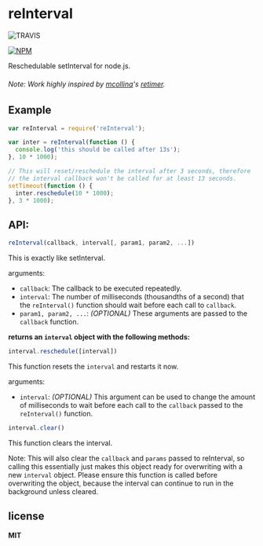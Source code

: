 # reInterval
![TRAVIS](https://travis-ci.org/4rzael/reInterval.svg)

[![NPM](https://nodei.co/npm/reinterval.png?downloads=true&downloadRank=true)](https://nodei.co/npm/reinterval/)

Reschedulable setInterval for node.js.

###### Note: Work highly inspired by [mcollina](https://github.com/mcollina)'s [retimer](https://github.com/mcollina/retimer).

## Example

```js
var reInterval = require('reInterval');

var inter = reInterval(function () {
  console.log('this should be called after 13s');
}, 10 * 1000);

// This will reset/reschedule the interval after 3 seconds, therefore
// the interval callback won't be called for at least 13 seconds.
setTimeout(function () {
  inter.reschedule(10 * 1000);
}, 3 * 1000);
```


## API:

```javascript
reInterval(callback, interval[, param1, param2, ...])
```

This is exactly like setInterval.

arguments:
  - `callback`: The callback to be executed repeatedly.
  - `interval`: The number of milliseconds (thousandths of a second) that the `reInterval()` function should wait before each call to `callback`.
  - `param1, param2, ...`: *(OPTIONAL)* These arguments are passed to the `callback` function.

**returns an `interval` object with the following methods:**

```javascript
interval.reschedule([interval])
```

This function resets the `interval` and restarts it now.

arguments:
  - `interval`: *(OPTIONAL)* This argument can be used to change the amount of milliseconds to wait before each call to the `callback` passed to the `reInterval()` function.

```javascript
interval.clear()
```

This function clears the interval.

Note: This will also clear the `callback` and `params` passed to reInterval, so calling this essentially just makes this object ready for overwriting with a new `interval` object. Please ensure this function is called before overwriting the object, because the interval can continue to run in the background unless cleared.

## license

**MIT**
